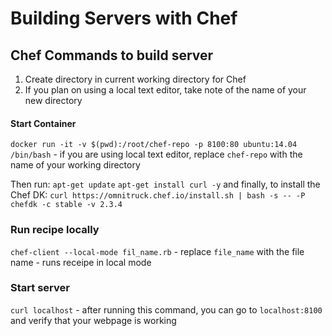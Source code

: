 # Building Servers with Chef

## Chef Commands to build server

1. Create directory in current working directory for Chef
2. If you plan on using a local text editor, take note of the name of your new directory

#### Start Container
`docker run -it -v $(pwd):/root/chef-repo -p 8100:80 ubuntu:14.04 /bin/bash`
    - if you are using local text editor, replace `chef-repo` with the name of your working directory
    
Then run:
`apt-get update`
`apt-get install curl -y`
and finally, to install the Chef DK:
`curl https://omnitruck.chef.io/install.sh | bash -s -- -P chefdk -c stable -v 2.3.4`

### Run recipe locally
`chef-client --local-mode fil_name.rb`
    - replace `file_name` with the file name
    - runs receipe in local mode
    
### Start server
`curl localhost`
    - after running this command, you can go to `localhost:8100` and verify that your webpage is working
